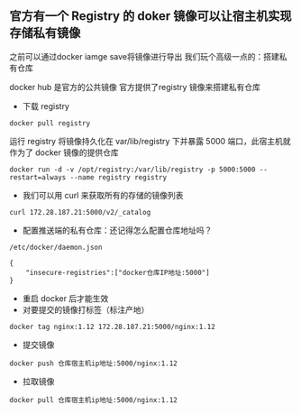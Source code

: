 ## 官方有一个 Registry 的 doker 镜像可以让宿主机实现存储私有镜像

之前可以通过docker iamge save将镜像进行导出 我们玩个高级一点的：搭建私有仓库

docker hub 是官方的公共镜像 官方提供了registry 镜像来搭建私有仓库
* 下载 registry
```
docker pull registry
```
运行 registry 将镜像持久化在 var/lib/registry 下并暴露 5000 端口，此宿主机就作为了 docker 镜像的提供仓库
```
docker run -d -v /opt/registry:/var/lib/registry -p 5000:5000 --restart=always --name registry registry
```
* 我们可以用 curl 来获取所有的存储的镜像列表
```
curl 172.28.187.21:5000/v2/_catalog
```

* 配置推送端的私有仓库：还记得怎么配置仓库地址吗？
```
/etc/docker/daemon.json

{
    "insecure-registries":["docker仓库IP地址:5000"]
}
```
* 重启 docker 后才能生效
* 对要提交的镜像打标签（标注产地）
```
docker tag nginx:1.12 172.28.187.21:5000/nginx:1.12
```
* 提交镜像
```
docker push 仓库宿主机ip地址:5000/nginx:1.12
```
* 拉取镜像
```
docker pull 仓库宿主机ip地址:5000/nginx:1.12
```

